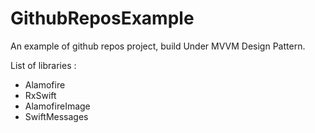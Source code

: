 # GithubReposExample
An example of github repos project, build Under MVVM Design Pattern.

List of libraries :
- Alamofire
- RxSwift
- AlamofireImage
- SwiftMessages

